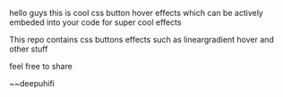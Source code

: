 hello guys this is cool css button hover effects which can be actively embeded into your code for super cool effects


This repo contains css buttons effects such as lineargradient hover and other stuff 


feel free to share


~~deepuhifi
